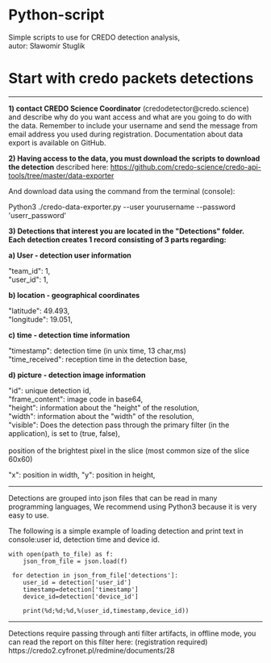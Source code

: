 # Python-script
Simple scripts to use for CREDO detection analysis,<br>
autor: Sławomir Stuglik

# Start with credo packets detections
<hr>
<b>1) contact CREDO Science Coordinator</b> (credodetector@credo.science) and describe why do you want access and what are you going to do with the data. 
Remember to include your username and send the message from email address you used during registration. 
Documentation about data export is available on GitHub.


<b>2) Having access to the data, you must download the scripts to download the detection</b> described here:
https://github.com/credo-science/credo-api-tools/tree/master/data-exporter


And download data using the command from the terminal (console):

Python3 ./credo-data-exporter.py --user yourusername --password 'userr_password'


<b>3) Detections that interest you are located in the "Detections" folder.
Each detection creates 1 record consisting of 3 parts regarding:</b>


<b>a) User - detection user information</b>

  "team_id": 1,<br>
  "user_id": 1,<br>
  
<b>b) location - geographical coordinates</b>

  "latitude": 49.493,<br>
  "longitude": 19.051,<br>
  
<b>c) time - detection time information</b>

  "timestamp": detection time (in unix time, 13 char,ms)<br>
  "time_received": reception time in the detection base,<br>
 
 
<b>d) picture - detection image information</b>

  "id": unique detection id,<br>
  "frame_content": image code in base64,<br>
  "height": information about the "height" of the resolution,<br>
  "width": information about the "width" of the resolution,<br>
  "visible": Does the detection pass through the primary filter (in the application), is set to (true, false),<br>
  <br>
  position of the brightest pixel in the slice (most common size of the slice 60x60)
  
  "x": position in width,
  "y": position in height,

<hr>
</b>Detections are grouped into json files that can be read in many programming languages,</b>
We recommend using Python3 because it is very easy to use.

The following is a simple example of loading detection and print text in console:user id, detection time and device id.

    with open(path_to_file) as f:
        json_from_file = json.load(f)
 
     for detection in json_from_file['detections']:
        user_id = detection['user_id']
        timestamp=detection['timestamp']
        device_id=detection['device_id']
        
        print(%d;%d;%d,%(user_id,timestamp,device_id))
<hr>        
Detections require passing through anti filter artifacts, in offline mode,
you can read the report on this filter here: (registration required)
https://credo2.cyfronet.pl/redmine/documents/28
